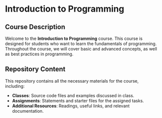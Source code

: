 
# Introduction to Programming

## Course Description
Welcome to the **Introduction to Programming** course. This course is designed for students who want to learn the fundamentals of programming. Throughout the course, we will cover basic and advanced concepts, as well as best practices in programming.

## Repository Content
This repository contains all the necessary materials for the course, including:

- **Classes**: Source code files and examples discussed in class.
- **Assignments**: Statements and starter files for the assigned tasks.
- **Additional Resources**: Readings, useful links, and relevant documentation.


